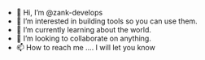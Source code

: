 - 👋 Hi, I’m @zank-develops
- 👀 I’m interested in building tools so you can use them.
- 🌱 I’m currently learning about the world.
- 💞️ I’m looking to collaborate on anything.
- 📫 How to reach me .... I will let you know

<!---
zank-develops/zank-develops is a ✨ special ✨ repository because its `README.md` (this file) appears on your GitHub profile.
You can click the Preview link to take a look at your changes.
--->
